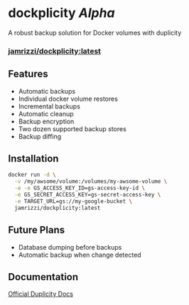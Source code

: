 # dockplicity _Alpha_
A robust backup solution for Docker volumes with duplicity

### [jamrizzi/dockplicity:latest](https://hub.docker.com/r/jamrizzi/dockplicity/)

## Features
* Automatic backups
* Individual docker volume restores
* Incremental backups
* Automatic cleanup
* Backup encryption
* Two dozen supported backup stores
* Backup diffing

## Installation
```sh
docker run -d \
  -v /my/awsome/volume:/volumes/my-awsome-volume \
  -e -e GS_ACCESS_KEY_ID=gs-access-key-id \
  -e GS_SECRET_ACCESS_KEY=gs-secret-access-key \
  -e TARGET_URL=gs://my-google-bucket \
  jamrizzi/dockplicity:latest
```

## Future Plans
* Database dumping before backups
* Automatic backup when change detected

## Documentation
[Official Duplicity Docs](https://linux.die.net/man/1/duplicity)

